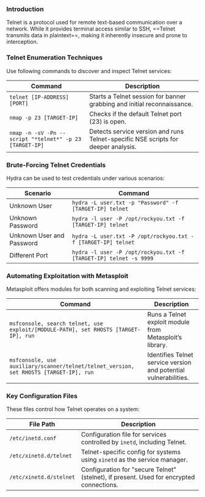 ### **Introduction**

Telnet is a protocol used for remote text-based communication over a network. While it provides terminal access similar to SSH, ==Telnet transmits data in plaintext==, making it inherently insecure and prone to interception.


### **Telnet Enumeration Techniques**

Use following commands to discover and inspect Telnet services:

| Command | Description |
| --- | --- |
| `telnet [IP-ADDRESS] [PORT]` | Starts a Telnet session for banner grabbing and initial reconnaissance. |
| `nmap -p 23 [TARGET-IP]` | Checks if the default Telnet port (23) is open. |
| `nmap -n -sV -Pn --script "*telnet*" -p 23 [TARGET-IP]` | Detects service version and runs Telnet-specific NSE scripts for deeper analysis. |

### **Brute-Forcing Telnet Credentials**

Hydra can be used to test credentials under various scenarios:

| Scenario | Command |
| --- | --- |
| Unknown User | `hydra -L user.txt -p "Password" -f [TARGET-IP] telnet` |
| Unknown Password | `hydra -l user -P /opt/rockyou.txt -f [TARGET-IP] telnet` |
| Unknown User and Password | `hydra -L user.txt -P /opt/rockyou.txt -f [TARGET-IP] telnet` |
| Different Port | `hydra -l user -P /opt/rockyou.txt -f [TARGET-IP] telnet -s 9999` |

### **Automating Exploitation with Metasploit**

Metasploit offers modules for both scanning and exploiting Telnet services:

| Command | Description |
| --- | --- |
| `msfconsole, search telnet, use exploit/[MODULE-PATH], set RHOSTS [TARGET-IP], run` | Runs a Telnet exploit module from Metasploit’s library. |
| `msfconsole, use auxiliary/scanner/telnet/telnet_version, set RHOSTS [TARGET-IP], run` | Identifies Telnet service version and potential vulnerabilities. |

### **Key Configuration Files**

These files control how Telnet operates on a system:

| File Path | Description |
| --- | --- |
| `/etc/inetd.conf` | Configuration file for services controlled by `inetd`, including Telnet. |
| `/etc/xinetd.d/telnet` | Telnet-specific config for systems using `xinetd` as the service manager. |
| `/etc/xinetd.d/stelnet` | Configuration for "secure Telnet" (stelnet), if present. Used for encrypted connections. |